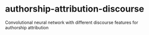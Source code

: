 # authorship-attribution-discourse
Convolutional neural network with different discourse features for authorship attribution
